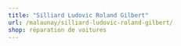 ```yaml
---
title: "Silliard Ludovic Roland Gilbert"
url: /malaunay/silliard-ludovic-roland-gilbert/
shop: réparation de voitures
---
```

